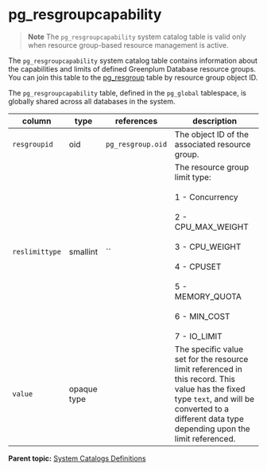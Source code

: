 # pg_resgroupcapability 

> **Note** The `pg_resgroupcapability` system catalog table is valid only when resource group-based resource management is active.

The `pg_resgroupcapability` system catalog table contains information about the capabilities and limits of defined Greenplum Database resource groups. You can join this table to the [pg\_resgroup](pg_resgroup.html) table by resource group object ID.

The `pg_resgroupcapability` table, defined in the `pg_global` tablespace, is globally shared across all databases in the system.

|column|type|references|description|
|------|----|----------|-----------|
|`resgroupid`|oid|`pg_resgroup.oid`|The object ID of the associated resource group.|
|`reslimittype`|smallint|``|The resource group limit type:<br/><br/>1 - Concurrency<br/><br/>2 - CPU_MAX_WEIGHT<br/><br/>3 - CPU_WEIGHT<br/><br/>4 - CPUSET<br/><br/>5 - MEMORY_QUOTA<br/><br/>6 - MIN_COST<br/><br/>7 - IO_LIMIT|
|`value`|opaque type| |The specific value set for the resource limit referenced in this record. This value has the fixed type `text`, and will be converted to a different data type depending upon the limit referenced.|

**Parent topic:** [System Catalogs Definitions](../system_catalogs/catalog_ref-html.html)

